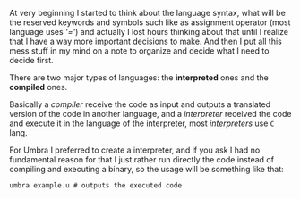 At very beginning I started to think about the language syntax, what will be the reserved keywords and symbols such like as assignment operator (most language uses *'='*) and actually I lost hours thinking about that until I realize that I have a way more important decisions to make. And then I put all this mess stuff in my mind on a note to organize and decide what I need to decide first.

There are two major types of languages: the **interpreted** ones and the **compiled** ones.

Basically a *compiler* receive the code as input and outputs a translated version of the code in another language, and a *interpreter* received the code and execute it in the language of the interpreter, most *interpreters* use `C` lang.

For Umbra I preferred to create a interpreter, and if you ask I had no fundamental reason for that I just rather run directly the code instead of compiling and executing a binary, so the usage will be something like that:

```shell
umbra example.u # outputs the executed code
```
